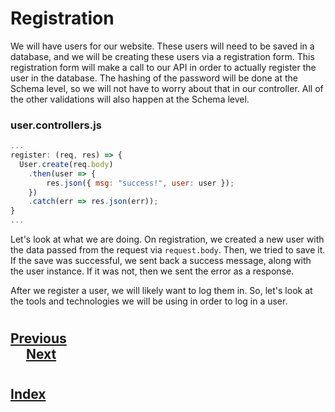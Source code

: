 #   Registration
We will have users for our website. These users will need to be saved in a database, and we will be creating these users via a registration form. This registration form will make a call to our API in order to actually register the user in the database. The hashing of the password will be done at the Schema level, so we will not have to worry about that in our controller. All of the other validations will also happen at the Schema level.

### __user.controllers.js__
```js
...
register: (req, res) => {
  User.create(req.body)
    .then(user => {
        res.json({ msg: "success!", user: user });
    })
    .catch(err => res.json(err));
}
...
```
Let's look at what we are doing. On registration, we created a new user with the data passed from the request via `request.body`. Then, we tried to save it. If the save was successful, we sent back a success message, along with the user instance. If it was not, then we sent the error as a response.

After we register a user, we will likely want to log them in. So, let's look at the tools and technologies we will be using in order to log in a user.

#
## [Previous](./003_User_Model.md)<span>&nbsp;&nbsp;&nbsp;&nbsp;&nbsp;&nbsp;&nbsp;&nbsp;&nbsp;&nbsp;&nbsp;&nbsp;&nbsp;&nbsp;&nbsp;&nbsp;&nbsp;&nbsp;&nbsp;&nbsp;&nbsp;&nbsp;&nbsp;&nbsp;&nbsp;&nbsp;&nbsp;&nbsp;&nbsp;&nbsp;&nbsp;&nbsp;&nbsp;&nbsp;&nbsp;&nbsp;&nbsp;&nbsp;&nbsp;&nbsp;&nbsp;&nbsp;&nbsp;&nbsp;&nbsp;&nbsp;&nbsp;&nbsp;&nbsp;&nbsp;&nbsp;&nbsp;&nbsp;&nbsp;&nbsp;&nbsp;&nbsp;&nbsp;&nbsp;&nbsp;&nbsp;&nbsp;&nbsp;&nbsp;&nbsp;&nbsp;&nbsp;&nbsp;&nbsp;&nbsp;&nbsp;&nbsp;&nbsp;&nbsp;&nbsp;&nbsp;&nbsp;&nbsp;&nbsp;&nbsp;&nbsp;&nbsp;&nbsp;&nbsp;&nbsp;&nbsp;&nbsp;</span> [Next](./005_Environment_Variables.md)
#
##  [Index](../Index.md)